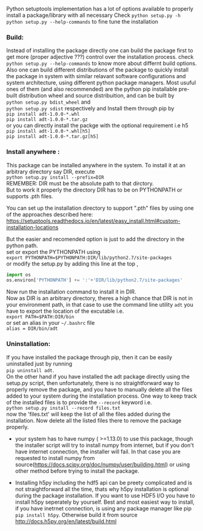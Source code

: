 Python setuptools implementation has a lot of options available to properly install a package/library with all necessary
Check 
`python setup.py -h`
`python setup.py --help-commands` to fine tune the installation

### Build:
Instead of installing the package directly one can build the package first to get more (proper adjective ???) control over the installation process. check 
`python setup.py --help-commands` to know more about differnt build options. Also one can build different distributions of the package to quickly install the package in system with similar relavant software configurations and system architecture, using different python package managers. Most usuful ones of them (and also recommended) are the python pip installable pre-built distribution wheel and source distribuition, and can be built by  
`python setup.py bdist_wheel` and  
`python setup.py sdist` respectively and Install them through pip by  
`pip install adt-1.0.0-*.whl`  
`pip install adt-1.0.0-*.tar.gz`  
or you can directly install the packge with the optional requirement i.e h5  
`pip install adt-1.0.0-*.whl[h5]`  
`pip install adt-1.0.0-*.tar.gz[h5]`  

### Install anywhere :  
This package can be installed anywhere in the system. To install it at  an arbitrary directory say DIR, execute  
`python setup.py install --prefix=DIR`  
REMEMBER: DIR must be the absolute path to that dirctory.  
But to work it properly the directory DIR has to be on PYTHONPATH or supports .pth files.  

You can set up the installation directory to support ".pth" files by using one of the approaches described here:
  https://setuptools.readthedocs.io/en/latest/easy_install.html#custom-installation-locations

But the easier and recomended option is just to add the directory in the python path.  
set or export the PYTHONPATH using  
`export PYTHONPATH=$PYTHONPATH:DIR/lib/python2.7/site-packages`  
or modify the setup.py by adding this line at the top ,

```python
import os
os.environ['PYTHONPATH'] += ':'+'DIR/lib/python2.7/site-packages'
```
Now run the installation command to install it in DIR.  
Now as DIR is an arbitrary directory, theres a high chance that DIR is not in your environment path, in that case to use the command line utility `adt` you have to export the location of the excutable i.e.  
`export PATH=$PATH:DIR/bin`  
or set an alias in your `~/.bashrc` file  
`alias = DIR/bin/adt`


### Uninstallation: 
If you have installed the package through pip, then it can be easily uninstalled just by running  
`pip uninstall adt`.  
On the other hand if you have installed the adt package directly using the setup.py script, then unfortunately, there is no straightforward way to properly remove the package, and you have to manually delete all the files added to your system during the installation process. One way to keep track of the installed files is to provide the  `--record` keyword i.e.  
`python setup.py install --record files.txt`  
now the 'files.txt' will keep the list of all the files added during the installation. Now delete all the listed files there to remove the package properly.


* your system has to have numpy ( >=1.13.0) to use this package, though the installer script will try to install numpy from internet, but if you don't have internet connection, the installer will fail. In that case you are requested to install numpy from source(https://docs.scipy.org/doc/numpy/user/building.html) or using other method before trying to install the package.

* Installing h5py including the hdf5 api can be preety complicated and is not straightforward all the time, thats why h5py installation is optional during the package installation. If you want to use HDF5 I/O you have to install h5py seperately by yourself. Best and most easiest way to install, if you have inetrnet connection, is using any package manager like pip `pip install h5py`. Otherwise build it from source http://docs.h5py.org/en/latest/build.html 

